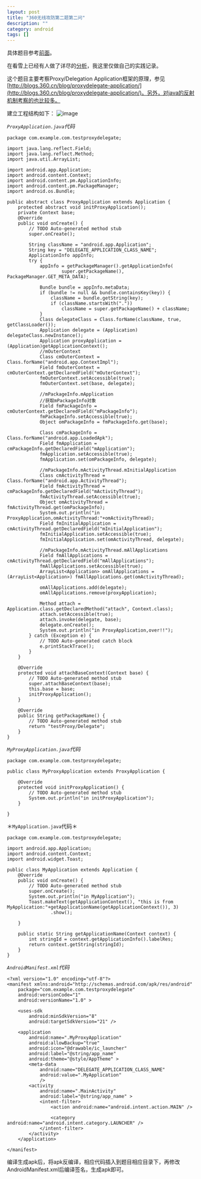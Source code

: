 ```yaml
---
layout: post 
title: "360无线攻防第二题第二问"
description: ""
category: android
tags: []
---
```


具体题目参考[前面](http://jiych.github.io/posts/360_second.html)。

在看雪上已经有人做了详尽的[分析](http://bbs.pediy.com/showthread.php?t=189844)，我这里仅做自己的实践记录。

这个题目主要考察Proxy/Delegation Application框架的原理，参见[http://blogs.360.cn/blog/proxydelegate-application/](http://blogs.360.cn/blog/proxydelegate-application/)。另外，对java的反射机制考察的也比较多。

建立工程结构如下：
![image][1]

*`ProxyApplication.java`代码*
	
	package com.example.com.testproxydelegate;
	
	import java.lang.reflect.Field;
	import java.lang.reflect.Method;
	import java.util.ArrayList;
	
	import android.app.Application;
	import android.content.Context;
	import android.content.pm.ApplicationInfo;
	import android.content.pm.PackageManager;
	import android.os.Bundle;
	
	public abstract class ProxyApplication extends Application {
		protected abstract void initProxyApplication();
		private Context base;
		@Override
		public void onCreate() {
			// TODO Auto-generated method stub
			super.onCreate();
	
			String className = "android.app.Application";
			String key = "DELEGATE_APPLICATION_CLASS_NAME";
			ApplicationInfo appInfo;
			try {
				appInfo = getPackageManager().getApplicationInfo(
						super.getPackageName(), PackageManager.GET_META_DATA);
	
				Bundle bundle = appInfo.metaData;
				if (bundle != null && bundle.containsKey(key)) {
					className = bundle.getString(key);
					if (className.startsWith("."))
						className = super.getPackageName() + className;
				}
				Class delegateClass = Class.forName(className, true, getClassLoader());
				Application delegate = (Application) delegateClass.newInstance();
				Application proxyApplication = (Application)getApplicationContext();
				//mOuterContext
				Class cmOuterContext = Class.forName("android.app.ContextImpl");
				Field fmOuterContext = cmOuterContext.getDeclaredField("mOuterContext");
				fmOuterContext.setAccessible(true);
				fmOuterContext.set(base, delegate);
				
				//mPackageInfo.mApplication
				//获取mPackageInfo对象
				Field fmPackageInfo = cmOuterContext.getDeclaredField("mPackageInfo");
				fmPackageInfo.setAccessible(true);
				Object omPackageInfo = fmPackageInfo.get(base);
				
				Class cmPackageInfo = Class.forName("android.app.LoadedApk");
				Field fmApplication = cmPackageInfo.getDeclaredField("mApplication");
				fmApplication.setAccessible(true);
				fmApplication.set(omPackageInfo, delegate);
				
				//mPackageInfo.mActivityThread.mInitialApplication
				Class cmActivityThread = Class.forName("android.app.ActivityThread");
				Field fmActivityThread = cmPackageInfo.getDeclaredField("mActivityThread");
				fmActivityThread.setAccessible(true);
				Object omActivityThread = fmActivityThread.get(omPackageInfo);
				System.out.println("in ProxyApplication,omActivityThread:"+omActivityThread);
				Field fmInitialApplication = cmActivityThread.getDeclaredField("mInitialApplication");
				fmInitialApplication.setAccessible(true);
				fmInitialApplication.set(omActivityThread, delegate);
	
				//mPackageInfo.mActivityThread.mAllApplications
				Field fmAllApplications = cmActivityThread.getDeclaredField("mAllApplications");
				fmAllApplications.setAccessible(true);
				ArrayList<Application> omAllApplications = (ArrayList<Application>) fmAllApplications.get(omActivityThread);
				
				omAllApplications.add(delegate);
				omAllApplications.remove(proxyApplication);
				
				Method attach = Application.class.getDeclaredMethod("attach", Context.class);
				attach.setAccessible(true);
				attach.invoke(delegate, base);
				delegate.onCreate();
				System.out.println("in ProxyApplication,over!!");
			} catch (Exception e) {
				// TODO Auto-generated catch block
				e.printStackTrace();
			}
		}
	
		@Override
		protected void attachBaseContext(Context base) {
			// TODO Auto-generated method stub
			super.attachBaseContext(base);
			this.base = base;
			initProxyApplication();
		}
		
		@Override
		public String getPackageName() {
			// TODO Auto-generated method stub
			return "testProxy/Delegate";
		}
	}

*`MyProxyApplication.java`代码*
	
	package com.example.com.testproxydelegate;
	
	public class MyProxyApplication extends ProxyApplication {
	
		@Override
		protected void initProxyApplication() {
			// TODO Auto-generated method stub
			System.out.println("in initProxyApplication");
		}
	
	}
	
＊`MyApplication.java`代码＊
	
	package com.example.com.testproxydelegate;
	
	import android.app.Application;
	import android.content.Context;
	import android.widget.Toast;
	
	public class MyApplication extends Application {
		@Override
		public void onCreate() {
			// TODO Auto-generated method stub
			super.onCreate();
			System.out.println("in MyApplication");
			Toast.makeText(getApplicationContext(), "this is from MyApplication:"+getApplicationName(getApplicationContext()), 3)
					.show();
	
		}
	
		public static String getApplicationName(Context context) {
			int stringId = context.getApplicationInfo().labelRes;
			return context.getString(stringId);
		}
	}
*`AndroidManifest.xml`代码*

	<?xml version="1.0" encoding="utf-8"?>
	<manifest xmlns:android="http://schemas.android.com/apk/res/android"
	    package="com.example.com.testproxydelegate"
	    android:versionCode="1"
	    android:versionName="1.0" >
	
	    <uses-sdk
	        android:minSdkVersion="8"
	        android:targetSdkVersion="21" />
	
	    <application
	        android:name=".MyProxyApplication"
	        android:allowBackup="true"
	        android:icon="@drawable/ic_launcher"
	        android:label="@string/app_name"
	        android:theme="@style/AppTheme" >
	        <meta-data
	            android:name="DELEGATE_APPLICATION_CLASS_NAME" 
	            android:value=".MyApplication"
	            />
	        <activity
	            android:name=".MainActivity"
	            android:label="@string/app_name" >
	            <intent-filter>
	                <action android:name="android.intent.action.MAIN" />
	
	                <category android:name="android.intent.category.LAUNCHER" />
	            </intent-filter>
	        </activity>
	    </application>
	
	</manifest>

编译生成apk后，将apk反编译，相应代码插入到题目相应目录下，再修改AndroidManifest.xml后编译签名，生成apk即可。


[1]:http://github-jiych.qiniudn.com/7f97482a00d8ccc093b06e11d27e60748f7746e1-604f79c0a88b7880f687856f26729bf46fea4164.png

